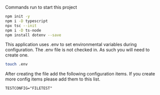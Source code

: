 Commands run to start this project
```bash
npm init -y
npm i -D typescript
npx tsc --init
npm i -D ts-node
npm install dotenv --save
```

This application uses .env to set environmental variables during configuration. The .env file is not checked in. As such you will need to create one.
```bash
touch .env
```
After creating the file add the following configuration items. If you create more config items please add them to this list.
```dosini
TESTCONFIG="FILETEST"
```
